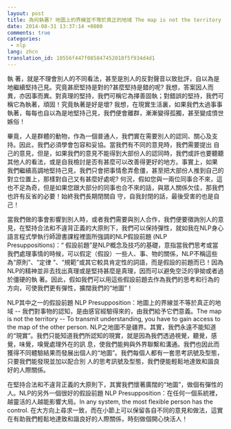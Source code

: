 ```yaml
---
layout: post
title: 為何執著? 地圖上的界線並不等於真正的地域 The map is not the territory
date: 2014-08-31 13:37:14 +0800
comments: true
categories:
 - nlp
lang: zhcn
translation_id: 10556f447f085847452018f5f934d4d1
---
```


執 著，就是不理會別人的不同看法，甚至是別人的反對聲音以致批評，自以為是地繼續堅持己見。究竟甚麽堅持是對的?甚麼堅持是錯的呢? 我想，答案因人而異，亦因事而異。對真理的堅持，我們可稱它為擇善固執；對錯誤的堅持，我們可稱它為執著，頑固！究竟執著是好是壞? 我想，在現實生活裏，如果我們太過事事執著，每每也自以為是地堅持己見，我們便會離群，漸漸變得孤獨，甚至變成憤世嫉俗！

畢竟，人是群體的動物，作為一個普通人，我們實在需要別人的認同、關心及支持。因此，我們必須學會包容和妥協。當我們有不同的意見時，我們需要提出 自己的意見，但是，如果我們的意見不能得到大部份人的認同時，我們或許也要聽聽其他人的看法，或是自我檢討是否有甚麼可以改善得更好的地方。事實上，如果 我們繼續高調地堅持己見，我們只會把事情愈弄愈僵，甚至把大部份人推到自己的對立位置上，那樣對自己又有甚麼好處呢? 何況，假如您與一兩位同事合不來，這也不足為奇，但是如果您跟大部分的同事也合不來的話，與眾人關係欠佳，那我們也許有反省的必要！始終我們長期閉關自 守，自我封閉的話，最後受害的也是自己！

當我們做的事會影響到別人時，或者我們需要與別人合作，我們便要徵詢別人的意見，在堅持合法和不違背正義的大原則下，我們可以保持彈性，就如我在NLP身心語言程式學執行師證書課程裡面所強調的NLP假設前題 (NLP Presuppositions)：“ 假設前題”是NLP概念及技巧的基礎，意指當我們思考或當我們處理事情的時候，可以假定（假設）一些人、事、物的關係，NLP不稱這些為“原則”、“定律 ”、“規範”或其它較具肯定性的詞語，而是假設的前題而已！因為NLP的精神並非去找出真理或是堅持甚麼是真理，因而可以避免空泛的爭拗或者過於僵硬的執 著。因此，假如我們可以用這些假設前題去作為我們的思考和行為的方向，可使我們更有彈性，擴闊我們的“地圖”！

NLP其中之一的假設前題 NLP Presupposition：地圖上的界線並不等於真正的地域 -- 我們對事物的認知，是由感官經驗得來的，由我們給予它們意義。The map is not the territory -- To transmit understanding, you have to gain access to the map of the other person. NLP之地圖不是疆界。其實，我們永遠不能知道的“現實”。我們只能知道我們所認知的現實，就是因為我們透過視覺，聽覺，感覺，味覺，嗅覺處理外在的訊 息，使我們能夠與外界聯繫和溝通。我們也因此而獲得不同體驗結果而發展出個人的“地圖”。我們每個人都有一套思考訊號及型態，只要我們能發現並加以配合別 人的思考訊號及型態，我們便能輕鬆地達致和諧良好的人際關係。

在堅持合法和不違背正義的大原則下，其實我們懷著廣闊的“地圖”，做個有彈性的人。NLP的另外一個很好的假設前題 NLP Presupposition：在任何一個系統裡，越靈活的人越能影響大局。In any system, the most flexible person has the control. 在大方向上尋求一致，而在小節上可以保留各自不同的意見和做法，這實在有助我們輕鬆地達致和諧良好的人際關係，時刻做個開心快活人！
